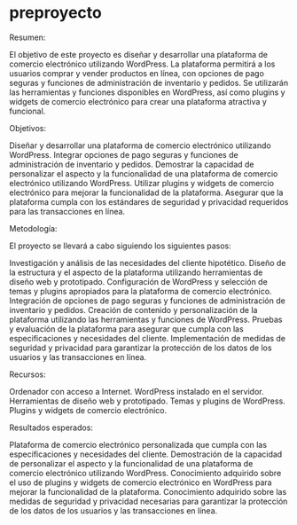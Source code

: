 # preproyecto

Resumen:

El objetivo de este proyecto es diseñar y desarrollar una plataforma de comercio electrónico utilizando WordPress. La plataforma permitirá a los usuarios comprar y vender productos en línea, con opciones de pago seguras y funciones de administración de inventario y pedidos. Se utilizarán las herramientas y funciones disponibles en WordPress, así como plugins y widgets de comercio electrónico para crear una plataforma atractiva y funcional.

Objetivos:

Diseñar y desarrollar una plataforma de comercio electrónico utilizando WordPress.
Integrar opciones de pago seguras y funciones de administración de inventario y pedidos.
Demostrar la capacidad de personalizar el aspecto y la funcionalidad de una plataforma de comercio electrónico utilizando WordPress.
Utilizar plugins y widgets de comercio electrónico para mejorar la funcionalidad de la plataforma.
Asegurar que la plataforma cumpla con los estándares de seguridad y privacidad requeridos para las transacciones en línea.

Metodología:

El proyecto se llevará a cabo siguiendo los siguientes pasos:

Investigación y análisis de las necesidades del cliente hipotético.
Diseño de la estructura y el aspecto de la plataforma utilizando herramientas de diseño web y prototipado.
Configuración de WordPress y selección de temas y plugins apropiados para la plataforma de comercio electrónico.
Integración de opciones de pago seguras y funciones de administración de inventario y pedidos.
Creación de contenido y personalización de la plataforma utilizando las herramientas y funciones de WordPress.
Pruebas y evaluación de la plataforma para asegurar que cumpla con las especificaciones y necesidades del cliente.
Implementación de medidas de seguridad y privacidad para garantizar la protección de los datos de los usuarios y las transacciones en línea.

Recursos:

Ordenador con acceso a Internet.
WordPress instalado en el servidor.
Herramientas de diseño web y prototipado.
Temas y plugins de WordPress.
Plugins y widgets de comercio electrónico.

Resultados esperados:

Plataforma de comercio electrónico personalizada que cumpla con las especificaciones y necesidades del cliente.
Demostración de la capacidad de personalizar el aspecto y la funcionalidad de una plataforma de comercio electrónico utilizando WordPress.
Conocimiento adquirido sobre el uso de plugins y widgets de comercio electrónico en WordPress para mejorar la funcionalidad de la plataforma.
Conocimiento adquirido sobre las medidas de seguridad y privacidad necesarias para garantizar la protección de los datos de los usuarios y las transacciones en línea.
